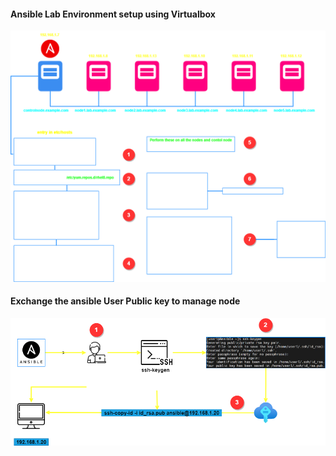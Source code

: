 

<h4>Ansible Lab Environment setup using Virtualbox</h4>

![image](https://github.com/vijayendrar/devsecops/blob/main/Ansible/images/setup.png)

<h4>Exchange the ansible User Public key to manage node</h4>

![image](https://github.com/vijayendrar/devsecops/blob/main/Ansible/images/sshkey.png)
